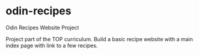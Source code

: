 # odin-recipes
Odin Recipes Website Project

Project part of the TOP curriculum.
Build a basic recipe website with a main index page with link to a few recipes.